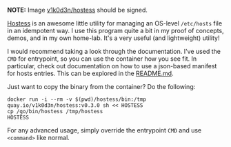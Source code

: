 **NOTE:** Image [v1k0d3n/hostess](https://hub.docker.com/r/v1k0d3n/hostess/tags/) should be signed.

[Hostess](https://github.com/cbednarski/hostess) is an awesome little utility for managing an OS-level `/etc/hosts` file in an idempotent way. I use this program quite a bit in my proof of concepts, demos, and in my own home-lab. It's a very useful (and lightweight) utility!

I would recommend taking a look through the documentation. I've used the `CMD` for entrypoint, so you can use the container how you see fit. In particular, check out documentation on how to use a json-based manifest for hosts entries. This can be explored in the [README.md](https://github.com/cbednarski/hostess/blob/4c7ae85191a71782a67db05c4eaaada024705861/README.md#usage).

Just want to copy the binary from the container? Do the following:
```
docker run -i --rm -v $(pwd)/hostess/bin:/tmp quay.io/v1k0d3n/hostess:v0.3.0 sh << HOSTESS
cp /go/bin/hostess /tmp/hostess
HOSTESS
```

For any advanced usage, simply override the entrypoint `CMD` and use `<command>` like normal.
